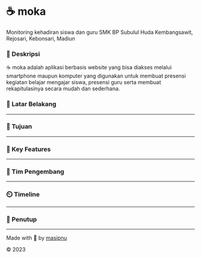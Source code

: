 # ☕ moka
 Monitoring kehadiran siswa dan guru SMK BP Subulul Huda Kembangsawit, Rejosari, Kebonsari, Madiun

### 📕 Deskripsi
☕ moka adalah aplikasi berbasis website yang bisa diakses melalui smartphone maupun komputer yang digunakan untuk membuat presensi kegiatan belajar mengajar siswa, presensi guru serta membuat rekapitulasinya secara mudah dan sederhana.

### 📙 Latar Belakang

---

### 📗 Tujuan

---

### 🥇 Key Features

---

### :juggling_person: Tim Pengembang

---

### ⏲️ Timeline

---

### 📘 Penutup

---

Made with 💓 by [masipnu](https://instagram.com/masipnu)

©️ 2023